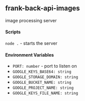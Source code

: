 ## frank-back-api-images

image processing server

#### Scripts

`node .` - starts the server

#### Environment Variables

- `PORT: number` - port to listen on
- `GOOGLE_KEYS_BASE64: string`
- `GOOGLE_STORAGE_DOMAIN: string`
- `GOOGLE_BUCKET_NAME: string`
- `GOOGLE_PROJECT_NAME: string`
- `GOOGLE_KEYS_FILE_NAME: string`
